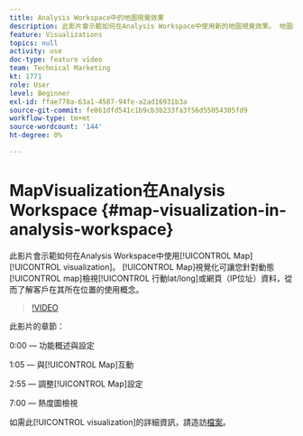 ```yaml
---
title: Analysis Workspace中的地圖視覺效果
description: 此影片會示範如何在Analysis Workspace中使用新的地圖視覺效果。 地圖視覺效果可讓您根據動態地圖檢視行動（緯度/經度）或網頁（IP位址）資料，讓您了解客戶在其位置環境中的使用方式。
feature: Visualizations
topics: null
activity: use
doc-type: feature video
team: Technical Marketing
kt: 1771
role: User
level: Beginner
exl-id: ffae778a-63a1-4587-94fe-a2ad16931b3a
source-git-commit: fe861dfd541c1b9cb3b233fa3f56d55054305fd9
workflow-type: tm+mt
source-wordcount: '144'
ht-degree: 0%

---
```


#   MapVisualization在Analysis Workspace {#map-visualization-in-analysis-workspace}

此影片會示範如何在Analysis Workspace中使用[!UICONTROL Map] [!UICONTROL visualization]。 [!UICONTROL Map]視覺化可讓您針對動態[!UICONTROL map]檢視[!UICONTROL 行動lat/long]或網頁（IP位址）資料，從而了解客戶在其所在位置的使用概念。

>[!VIDEO](https://video.tv.adobe.com/v/23559/?quality=12)

此影片的章節：

0:00 — 功能概述與設定

1:05 — 與[!UICONTROL Map]互動

2:55 — 調整[!UICONTROL Map]設定

7:00 — 熱度圖檢視

如需此[!UICONTROL visualization]的詳細資訊，請造訪[檔案](https://experienceleague.adobe.com/docs/analytics/analyze/analysis-workspace/visualizations/map-visualization.html?lang=en)。
